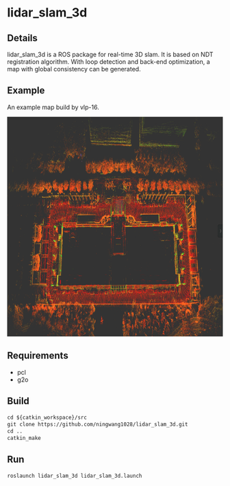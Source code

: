 # lidar_slam_3d
## Details
lidar_slam_3d is a ROS package for real-time 3D slam. It is based on NDT registration algorithm. With loop detection and back-end optimization, a map with global consistency can be generated.


## Example
An example map build by vlp-16.  

<img src="image/map.png" height="512pix" /> 

## Requirements
* pcl
* g2o
## Build
  ```shell 
  cd ${catkin_workspace}/src
  git clone https://github.com/ningwang1028/lidar_slam_3d.git
  cd ..
  catkin_make
  ```
## Run 
  ```shell  
  roslaunch lidar_slam_3d lidar_slam_3d.launch  
  ```

